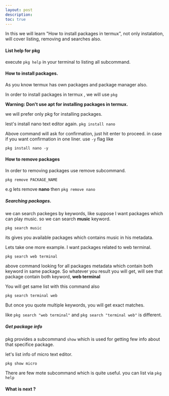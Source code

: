 ```yaml
---
layout: post
description:
toc: true
---
```


In this we will learn "How to install packages in termux", not only instalation, will cover listing, removing and searches also.


#### List help for pkg
execute `pkg help` in your terminal to listing all subcommand.



#### How to install packages.

As you know termux has own packages and package manager also.

In order to install packages in termux , we will use `pkg`

**Warning: Don't use apt for installing packages in termux.**

we will prefer only pkg for installing packages.

lest's install nano text editor again.
`pkg install nano`

Above command will ask for confirmation, just hit enter to proceed.
in case if you want confirmation in one liner. use `-y` flag like 

`pkg install nano -y`

#### How to remove packages

In order to removing packages use remove subcommand.

`pkg remove PACKAGE_NAME`

e.g lets remove **nano** then
`pkg remove nano`

##### Searching packages.

we can search packeges by keywords, like suppose I want packages which can play music.
so we can search **music** keyword.

`pkg search music`

its gives you available packages which contains music in his metadata.

Lets take one more example.
I want packages related to web terminal.

`pkg search web terminal`

above command looking for all packages metadata which contain both keyword in same package.
So whatever you result you will get, will see that package contain both keyword, **web terminal**

You will get same list with this command also

`pkg search terminal web`


But once you quote multiple keywords, you will get exact matches.

like `pkg search "web terminal"` and `pkg search "terminal web"` is different.


##### Get package info

pkg provides a subcommand `show` which is used for getting few info about that specifice  package.


let's list info of micro text editor.

`pkg show micro`

There are few mote subcommand which is quite useful. you can list via `pkg help`


#### What is next ?

